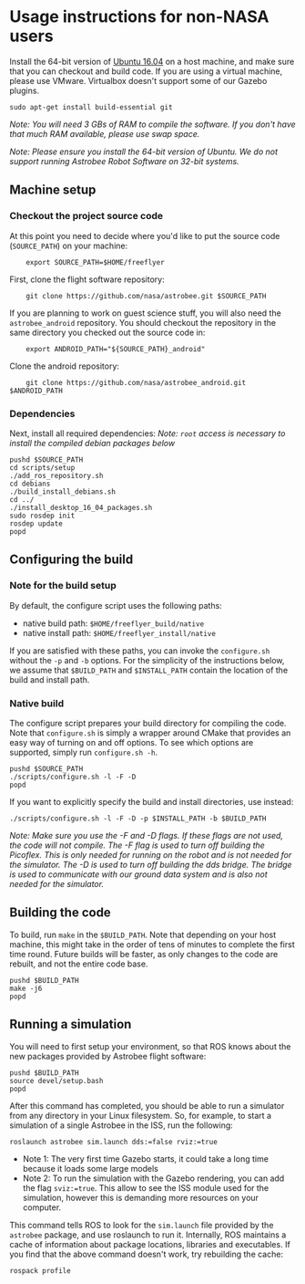 # Usage instructions for non-NASA users

Install the 64-bit version of [Ubuntu 16.04](http://releases.ubuntu.com/16.04)
on a host machine, and make sure that you can checkout and build code.
If you are using a virtual machine, please use VMware. Virtualbox doesn't
support some of our Gazebo plugins.

    sudo apt-get install build-essential git

*Note: You will need 3 GBs of RAM to compile the software. If you don't have
that much RAM available, please use swap space.*

*Note: Please ensure you install the 64-bit version of Ubuntu. We do not
support running Astrobee Robot Software on 32-bit systems.*

## Machine setup

### Checkout the project source code

At this point you need to decide where you'd like to put the source code
(`SOURCE_PATH`) on your machine:
```
    export SOURCE_PATH=$HOME/freeflyer
```
First, clone the flight software repository:
```
    git clone https://github.com/nasa/astrobee.git $SOURCE_PATH
```

If you are planning to work on guest science stuff, you will also need the
`astrobee_android` repository. You should checkout the repository in the same
directory you checked out the source code in:
```
    export ANDROID_PATH="${SOURCE_PATH}_android"
```

Clone the android repository:
```
    git clone https://github.com/nasa/astrobee_android.git $ANDROID_PATH
```

### Dependencies

Next, install all required dependencies:
*Note: `root` access is necessary to install the compiled debian packages below*

    pushd $SOURCE_PATH
    cd scripts/setup
    ./add_ros_repository.sh
    cd debians
    ./build_install_debians.sh
    cd ../
    ./install_desktop_16_04_packages.sh
    sudo rosdep init
    rosdep update
    popd

## Configuring the build

### Note for the build setup
By default, the configure script uses the following paths:
  - native build path: `$HOME/freeflyer_build/native`
  - native install path: `$HOME/freeflyer_install/native`

If you are satisfied with these paths, you can invoke the `configure.sh` without
the `-p` and `-b` options. For the simplicity of the instructions below,
we assume that `$BUILD_PATH` and `$INSTALL_PATH` contain the location of the
build and install path.

### Native build

The configure script prepares your build directory for compiling the code. Note
that `configure.sh` is simply a wrapper around CMake that provides an easy way
of turning on and off options. To see which options are supported, simply run
`configure.sh -h`.

    pushd $SOURCE_PATH
    ./scripts/configure.sh -l -F -D
    popd

If you want to explicitly specify the build and install directories, use
instead:

    ./scripts/configure.sh -l -F -D -p $INSTALL_PATH -b $BUILD_PATH

*Note: Make sure you use the -F and -D flags. If these flags are not used, the
code will not compile. The -F flag is used to turn off building the Picoflex.
This is only needed for running on the robot and is not needed for the
simulator. The -D is used to turn off building the dds bridge. The bridge is
used to communicate with our ground data system and is also not needed for the
simulator.*

## Building the code

To build, run `make` in the `$BUILD_PATH`. Note that depending on your host
machine, this might take in the order of tens of minutes to complete the first
time round. Future builds will be faster, as only changes to the code are
rebuilt, and not the entire code base.

    pushd $BUILD_PATH
    make -j6
    popd

## Running a simulation

You will need to first setup your environment, so that ROS knows about the new
packages provided by Astrobee flight software:

    pushd $BUILD_PATH
    source devel/setup.bash
    popd

After this command has completed, you should be able to run a simulator from any
directory in your Linux filesystem. So, for example, to start a simulation of a
single Astrobee in the ISS, run the following:

    roslaunch astrobee sim.launch dds:=false rviz:=true

- Note 1: The very first time Gazebo starts, it could take a long time because
  it loads some large models
- Note 2: To run the simulation with the Gazebo rendering, you can add the flag
  `sviz:=true`. This allow to see the ISS module used for the simulation,
  however this is demanding more resources on your computer.

This command tells ROS to look for the `sim.launch` file provided by the
`astrobee` package, and use roslaunch to run it. Internally, ROS maintains a
cache of information about package locations, libraries and executables. If you
find that the above command doesn't work, try rebuilding the cache:

    rospack profile
